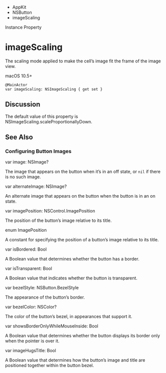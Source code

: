 

- AppKit
- NSButton
-  imageScaling 

Instance Property

# imageScaling

The scaling mode applied to make the cell’s image fit the frame of the image view.

macOS 10.5+

``` source
@MainActor
var imageScaling: NSImageScaling { get set }
```

## Discussion

The default value of this property is NSImageScaling.scaleProportionallyDown.

## See Also

### Configuring Button Images

var image: NSImage?

The image that appears on the button when it’s in an off state, or `nil` if there is no such image.

var alternateImage: NSImage?

An alternate image that appears on the button when the button is in an on state.

var imagePosition: NSControl.ImagePosition

The position of the button’s image relative to its title.

enum ImagePosition

A constant for specifying the position of a button’s image relative to its title.

var isBordered: Bool

A Boolean value that determines whether the button has a border.

var isTransparent: Bool

A Boolean value that indicates whether the button is transparent.

var bezelStyle: NSButton.BezelStyle

The appearance of the button’s border.

var bezelColor: NSColor?

The color of the button’s bezel, in appearances that support it.

var showsBorderOnlyWhileMouseInside: Bool

A Boolean value that determines whether the button displays its border only when the pointer is over it.

var imageHugsTitle: Bool

A Boolean value that determines how the button’s image and title are positioned together within the button bezel.

